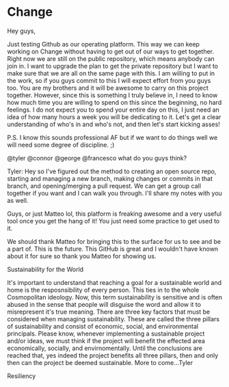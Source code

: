 # Change

Hey guys,

Just testing Github as our operating platform. This way we can keep working on Change without having to get out of our ways to get together. Right now we are still on the public repository, which means anybody can join in. I want to upgrade the plan to get the private repository but I want to make sure that we are all on the same page with this. I am willing to put in the work, so if you guys commit to this I will expect effort from you guys too. You are my brothers and it will be awesome to carry on this project together. However, since this is something I truly believe in, I need to know how much time you are willing to spend on this since the beginning, no hard feelings. I do not expect you to spend your entire day on this, I just need an idea of how many hours a week you will be dedicating to it. Let's get a clear understanding of who's in and who's not, and then let's start kicking asses!


P.S. I know this sounds professional AF but if we want to do things well we will need some degree of discipline. ;)

@tyler @connor @george @francesco what do you guys think?


Tyler: Hey so I've figured out the method to creating an open source repo, starting and managing a new branch, making changes or commits in that branch, and opening/merging a pull request. We can get a group call together if you want and I can walk you through. I'll share my notes with you as well.

Guys, or just Matteo lol, this platform is freaking awesome and a very useful tool once you get the hang of it! You just need some practice to get used to it. 

We should thank Matteo for bringing this to the surface for us to see and be a part of. This is the future. This GitHub is great and I wouldn't have known about it for sure so thank you Matteo for showing us.

Sustainability for the World

It's important to understand that reaching a goal for a sustainable world and home is the resposnsibility of every person. This ties in to the whole Cosmopolitan ideology. Now, this term sustainability is sensitive and is often abused in the sense that people will disguise the word and allow it to misrepresent it's true meaning. There are three key factors that must be considered when managing sustainability. These are called the three pillars of sustainability and consist of economic, social, and environmental principals. Please know, whenever implementing a sustainable project and/or ideas, we must think if the project will benefit the effected area economically, socially, and envirnomentally. Until the conclusions are reached that, yes indeed the project benefits all three pillars, then and only then can the project be deemed sustainable.
More to come...Tyler

Resiliency
